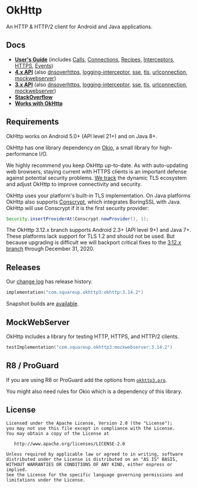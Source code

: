 OkHttp
======

An HTTP & HTTP/2 client for Android and Java applications.

Docs
----

 * [**User's Guide**](CALLS.md) (includes [Calls](CALLS.md), [Connections](CONNECTIONS.md),
   [Recipes](RECIPES.md), [Interceptors](INTERCEPTORS.md), [HTTPS](HTTPS.md), [Events](EVENTS.md))
 * [**4.x API**][4x_okhttp] (also [dnsoverhttps][4x_dnsoverhttps],
   [logging-interceptor][4x_logging], [sse][4x_sse], [tls][4x_tls],
   [urlconnection][4x_urlconnection], [mockwebserver][4x_mockwebserver])
 * [**3.x API**][3x_okhttp] (also [dnsoverhttps][3x_dnsoverhttps],
   [logging-interceptor][3x_logging], [sse][3x_sse], [tls][3x_tls],
   [urlconnection][3x_urlconnection], [mockwebserver][3x_mockwebserver])
 * [**StackOverflow**](http://stackoverflow.com/questions/tagged/okhttp?sort=active)
 * [**Works with OkHttp**](WORKS_WITH_OKHTTP.md)


Requirements
------------

OkHttp works on Android 5.0+ (API level 21+) and on Java 8+.

OkHttp has one library dependency on [Okio][okio], a small library for high-performance I/O.

We highly recommend you keep OkHttp up-to-date. As with auto-updating web browsers, staying current
with HTTPS clients is an important defense against potential security problems. [We
track][tls_history] the dynamic TLS ecosystem and adjust OkHttp to improve connectivity and
security.

OkHttp uses your platform's built-in TLS implementation. On Java platforms OkHttp also supports
[Conscrypt][conscrypt], which integrates BoringSSL with Java. OkHttp will use Conscrypt if it is
the first security provider:

```java
Security.insertProviderAt(Conscrypt.newProvider(), 1);
```

The OkHttp 3.12.x branch supports Android 2.3+ (API level 9+) and Java 7+. These platforms lack
support for TLS 1.2 and should not be used. But because upgrading is difficult we will backport
critical fixes to the [3.12.x branch][okhttp_312x] through December 31, 2020.

Releases
--------

Our [change log](CHANGELOG.md) has release history.

```kotlin
implementation("com.squareup.okhttp3:okhttp:3.14.2")
```

Snapshot builds are [available][snap].


MockWebServer
-------------

OkHttp includes a library for testing HTTP, HTTPS, and HTTP/2 clients.

```kotlin
testImplementation("com.squareup.okhttp3:mockwebserver:3.14.2")
```

R8 / ProGuard
-------------

If you are using R8 or ProGuard add the options from [`okhttp3.pro`][okhttp3_pro].

You might also need rules for Okio which is a dependency of this library.


License
-------

    Licensed under the Apache License, Version 2.0 (the "License");
    you may not use this file except in compliance with the License.
    You may obtain a copy of the License at

       http://www.apache.org/licenses/LICENSE-2.0

    Unless required by applicable law or agreed to in writing, software
    distributed under the License is distributed on an "AS IS" BASIS,
    WITHOUT WARRANTIES OR CONDITIONS OF ANY KIND, either express or implied.
    See the License for the specific language governing permissions and
    limitations under the License.


 [conscrypt]: https://github.com/google/conscrypt/
 [okhttp_312x]: https://github.com/square/okhttp/tree/okhttp_3.12.x
 [okio]: https://github.com/square/okio/
 [snap]: https://oss.sonatype.org/content/repositories/snapshots/
 [tls_history]: TLS_CONFIGURATION_HISTORY.md
 [website]: https://square.github.io/okhttp
 [okhttp3_pro]: https://github.com/square/okhttp/blob/master/okhttp/src/main/resources/META-INF/proguard/okhttp3.pro

 [4x_okhttp]: http://square.github.io/okhttp/4.x/okhttp/okhttp/okhttp3/
 [4x_dnsoverhttps]: http://square.github.io/okhttp/4.x/okhttp-dnsoverhttps/okhttp-dnsoverhttps/okhttp3.dnsoverhttps/
 [4x_logging]: http://square.github.io/okhttp/4.x/logging-interceptor/okhttp-logging-interceptor/okhttp3.logging/
 [4x_sse]: http://square.github.io/okhttp/4.x/okhttp-sse/okhttp-sse/okhttp3.sse/
 [4x_tls]: http://square.github.io/okhttp/4.x/okhttp-tls/okhttp-tls/okhttp3.tls/
 [4x_urlconnection]: http://square.github.io/okhttp/4.x/okhttp-urlconnection/okhttp-urlconnection/okhttp3/
 [4x_mockwebserver]: http://square.github.io/okhttp/4.x/mockwebserver/mockwebserver/okhttp3.mockwebserver/
 [3x_okhttp]: http://square.github.io/okhttp/3.x/okhttp/
 [3x_dnsoverhttps]: http://square.github.io/okhttp/3.x/okhttp-dnsoverhttps/
 [3x_logging]: http://square.github.io/okhttp/3.x/logging-interceptor/
 [3x_sse]: http://square.github.io/okhttp/3.x/okhttp-sse/
 [3x_tls]: http://square.github.io/okhttp/3.x/okhttp-tls/
 [3x_urlconnection]: http://square.github.io/okhttp/3.x/okhttp-urlconnection/
 [3x_mockwebserver]: http://square.github.io/okhttp/3.x/mockwebserver/
